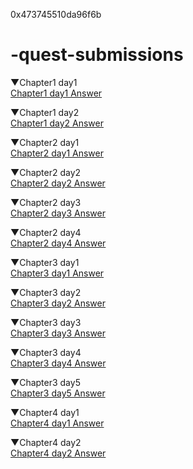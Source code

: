 0x473745510da96f6b


# -quest-submissions
▼Chapter1 day1<br>
[Chapter1 day1 Answer](https://github.com/minku777/-quest-submissions/blob/main/Chapter1/Quests_day1.md)

▼Chapter1 day2<br>
[Chapter1 day2 Answer](https://github.com/minku777/-quest-submissions/blob/main/Chapter1/Quests_day2.md)

▼Chapter2 day1<br>
[Chapter2 day1 Answer](https://github.com/minku777/-quest-submissions/tree/main/Chapter2/day1)

▼Chapter2 day2<br>
[Chapter2 day2 Answer](https://github.com/minku777/-quest-submissions/tree/main/Chapter2/day2)

▼Chapter2 day3<br>
[Chapter2 day3 Answer](https://github.com/minku777/-quest-submissions/tree/main/Chapter2/day3)

▼Chapter2 day4<br>
[Chapter2 day4 Answer](https://github.com/minku777/-quest-submissions/tree/main/Chapter2/day4)

▼Chapter3 day1<br>
[Chapter3 day1 Answer](https://github.com/minku777/-quest-submissions/issues/1)

▼Chapter3 day2<br>
[Chapter3 day2 Answer](https://github.com/minku777/-quest-submissions/issues/2)

▼Chapter3 day3<br>
[Chapter3 day3 Answer](https://github.com/minku777/-quest-submissions/issues/3)

▼Chapter3 day4<br>
[Chapter3 day4 Answer](https://github.com/minku777/-quest-submissions/issues/4)

▼Chapter3 day5<br>
[Chapter3 day5 Answer](https://github.com/minku777/-quest-submissions/issues/5)

▼Chapter4 day1<br>
[Chapter4 day1 Answer](https://github.com/minku777/-quest-submissions/issues/6)


▼Chapter4 day2<br>
[Chapter4 day2 Answer](https://github.com/minku777/-quest-submissions/issues/7)
